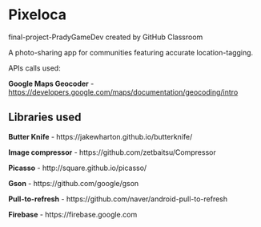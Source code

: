 # Pixeloca
final-project-PradyGameDev created by GitHub Classroom

A photo-sharing app for communities featuring accurate location-tagging. 

APIs calls used:
    <p><b>Google Maps Geocoder</b> - https://developers.google.com/maps/documentation/geocoding/intro</p>

<h2>Libraries used</h2>
    <p><b>Butter Knife</b> - https://jakewharton.github.io/butterknife/</p>
    <p><b>Image compressor</b> - https://github.com/zetbaitsu/Compressor</p>
    <p><b>Picasso</b> - http://square.github.io/picasso/</p>
    <p><b>Gson</b> - https://github.com/google/gson</p>
    <p><b>Pull-to-refresh</b> - https://github.com/naver/android-pull-to-refresh</p>
    <p><b>Firebase</b> - https://firebase.google.com</p>
